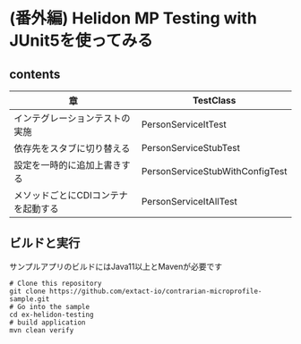 # (番外編) Helidon MP Testing with JUnit5を使ってみる

## contents 
|章|TestClass|
| ---------- | --- |
| インテグレーションテストの実施 |PersonServiceItTest|
| 依存先をスタブに切り替える |PersonServiceStubTest|
| 設定を一時的に追加上書きする |PersonServiceStubWithConfigTest|
| メソッドごとにCDIコンテナを起動する |PersonServiceItAllTest|


## ビルドと実行
サンプルアプリのビルドにはJava11以上とMavenが必要です

```shell
# Clone this repository
git clone https://github.com/extact-io/contrarian-microprofile-sample.git
# Go into the sample
cd ex-helidon-testing
# build application
mvn clean verify
```

